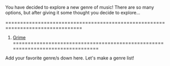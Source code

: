 You have decided to explore a new genre of music! There are so many options, but
after giving it some thought you decide to explore...

================================================================================
1) [Grime](grime/grime.md)
================================================================================

Add your favorite genre/s down here. Let's make a genre list!